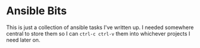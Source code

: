 # Ansible Bits
This is just a collection of ansible tasks I've written up.
I needed somewhere central to store them so I can `ctrl-c ctrl-v` them into whichever projects I need later on.
